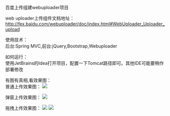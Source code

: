 百度上传组建webuploader项目

web uploader上传组件文档地址：
http://fex.baidu.com/webuploader/doc/index.html#WebUploader_Uploader_upload 

使用技术：  
后台:Spring MVC,前台:jQuery,Bootstrap,Webuploader

如何运行：   
使用JetBrains的Idea打开项目，配置一下Tomcat路径即可。其他IDE可能要稍作部署修改

有图有真相,看效果图：   
普通上传效果图：
![](https://github.com/tzq668766/screenshots/blob/master/webupload_screenshots/upload_putong.jpg)

弹窗上传效果图：
![](https://github.com/tzq668766/screenshots/blob/master/webupload_screenshots/upload_tanchuang.jpg)

拖拽上传效果图：
![](https://github.com/tzq668766/screenshots/blob/master/webupload_screenshots/upload_tuozhuai.jpg)
![](https://github.com/tzq668766/screenshots/blob/master/webupload_screenshots/upload_tuozhuai2.jpg)
